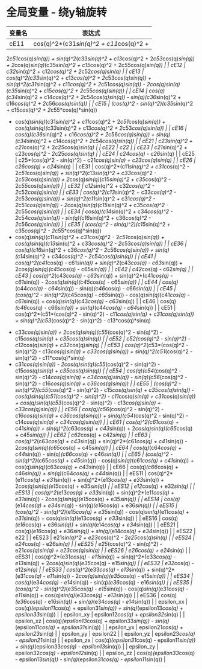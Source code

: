 # 全局变量 - 绕y轴旋转

| 变量名 | 表达式 |
| --- | --- |
| cE11 | cos(q)^2*(c31*sin(q)^2 + c11*cos(q)^2 +
  2*c51*cos(q)*sin(q)) + sin(q)^2*(c33*sin(q)^2 + c13*cos(q)^2 +
  2*c53*cos(q)*sin(q)) + 2*cos(q)*sin(q)*(c35*sin(q)^2 + c15*cos(q)^2 +
  2*c55*cos(q)*sin(q)) |
| cE12 | c32*sin(q)^2 + c12*cos(q)^2 + 2*c52*cos(q)*sin(q) |
| cE13 | cos(q)^2*(c33*sin(q)^2 + c13*cos(q)^2 + 2*c53*cos(q)*sin(q)) +
  sin(q)^2*(c31*sin(q)^2 + c11*cos(q)^2 + 2*c51*cos(q)*sin(q)) -
  2*cos(q)*sin(q)*(c35*sin(q)^2 + c15*cos(q)^2 + 2*c55*cos(q)*sin(q)) |
| cE14 | cos(q)*(c34*sin(q)^2 + c14*cos(q)^2 + 2*c54*cos(q)*sin(q)) -
  sin(q)*(c36*sin(q)^2 + c16*cos(q)^2 + 2*c56*cos(q)*sin(q)) |
| cE15 | (cos(q)^2 - sin(q)^2)*(c35*sin(q)^2 + c15*cos(q)^2 + 2*c55*cos(q)*sin(q))
  - cos(q)*sin(q)*(c31*sin(q)^2 + c11*cos(q)^2 + 2*c51*cos(q)*sin(q)) +
  cos(q)*sin(q)*(c33*sin(q)^2 + c13*cos(q)^2 + 2*c53*cos(q)*sin(q)) |
| cE16 | cos(q)*(c36*sin(q)^2 + c16*cos(q)^2 + 2*c56*cos(q)*sin(q)) +
  sin(q)*(c34*sin(q)^2 + c14*cos(q)^2 + 2*c54*cos(q)*sin(q)) |
| cE21 | c23*sin(q)^2 + c21*cos(q)^2 + 2*c25*cos(q)*sin(q) |
| cE22 | c22 |
| cE23 | c21*sin(q)^2 + c23*cos(q)^2 - 2*c25*cos(q)*sin(q) |
| cE24 | c24*cos(q) - c26*sin(q) |
| cE25 | c25*(cos(q)^2 - sin(q)^2) - c21*cos(q)*sin(q) + c23*cos(q)*sin(q) |
| cE26 | c26*cos(q) + c24*sin(q) |
| cE31 | cos(q)^2*(c11*sin(q)^2 + c31*cos(q)^2 - 2*c51*cos(q)*sin(q)) +
  sin(q)^2*(c13*sin(q)^2 + c33*cos(q)^2 - 2*c53*cos(q)*sin(q)) +
  2*cos(q)*sin(q)*(c15*sin(q)^2 + c35*cos(q)^2 - 2*c55*cos(q)*sin(q)) |
| cE32 | c12*sin(q)^2 + c32*cos(q)^2 - 2*c52*cos(q)*sin(q) |
| cE33 | cos(q)^2*(c13*sin(q)^2 + c33*cos(q)^2 - 2*c53*cos(q)*sin(q)) +
  sin(q)^2*(c11*sin(q)^2 + c31*cos(q)^2 - 2*c51*cos(q)*sin(q)) -
  2*cos(q)*sin(q)*(c15*sin(q)^2 + c35*cos(q)^2 - 2*c55*cos(q)*sin(q)) |
| cE34 | cos(q)*(c14*sin(q)^2 + c34*cos(q)^2 - 2*c54*cos(q)*sin(q)) -
  sin(q)*(c16*sin(q)^2 + c36*cos(q)^2 - 2*c56*cos(q)*sin(q)) |
| cE35 | (cos(q)^2 - sin(q)^2)*(c15*sin(q)^2 + c35*cos(q)^2 - 2*c55*cos(q)*sin(q))
  - cos(q)*sin(q)*(c11*sin(q)^2 + c31*cos(q)^2 - 2*c51*cos(q)*sin(q)) +
  cos(q)*sin(q)*(c13*sin(q)^2 + c33*cos(q)^2 - 2*c53*cos(q)*sin(q)) |
| cE36 | cos(q)*(c16*sin(q)^2 + c36*cos(q)^2 - 2*c56*cos(q)*sin(q)) +
  sin(q)*(c14*sin(q)^2 + c34*cos(q)^2 - 2*c54*cos(q)*sin(q)) |
| cE41 | cos(q)^2*(c41*cos(q) - c61*sin(q)) + sin(q)^2*(c43*cos(q) - c63*sin(q)) +
  2*cos(q)*sin(q)*(c45*cos(q) - c65*sin(q)) |
| cE42 | c42*cos(q) - c62*sin(q) |
| cE43 | cos(q)^2*(c43*cos(q) - c63*sin(q)) + sin(q)^2*(c41*cos(q) - c61*sin(q)) -
  2*cos(q)*sin(q)*(c45*cos(q) - c65*sin(q)) |
| cE44 | cos(q)*(c44*cos(q) - c64*sin(q)) - sin(q)*(c46*cos(q) - c66*sin(q)) |
| cE45 | (cos(q)^2 - sin(q)^2)*(c45*cos(q) - c65*sin(q)) -
  cos(q)*sin(q)*(c41*cos(q) - c61*sin(q)) + cos(q)*sin(q)*(c43*cos(q) -
  c63*sin(q)) |
| cE46 | cos(q)*(c46*cos(q) - c66*sin(q)) + sin(q)*(c44*cos(q) - c64*sin(q)) |
| cE51 | cos(q)^2*(c51*(cos(q)^2 - sin(q)^2) - c11*cos(q)*sin(q) +
  c31*cos(q)*sin(q)) + sin(q)^2*(c53*(cos(q)^2 - sin(q)^2) - c13*cos(q)*sin(q)
  + c33*cos(q)*sin(q)) + 2*cos(q)*sin(q)*(c55*(cos(q)^2 - sin(q)^2) -
  c15*cos(q)*sin(q) + c35*cos(q)*sin(q)) |
| cE52 | c52*(cos(q)^2 - sin(q)^2) - c12*cos(q)*sin(q) + c32*cos(q)*sin(q) |
| cE53 | cos(q)^2*(c53*(cos(q)^2 - sin(q)^2) - c13*cos(q)*sin(q) +
  c33*cos(q)*sin(q)) + sin(q)^2*(c51*(cos(q)^2 - sin(q)^2) - c11*cos(q)*sin(q)
  + c31*cos(q)*sin(q)) - 2*cos(q)*sin(q)*(c55*(cos(q)^2 - sin(q)^2) -
  c15*cos(q)*sin(q) + c35*cos(q)*sin(q)) |
| cE54 | cos(q)*(c54*(cos(q)^2 - sin(q)^2) - c14*cos(q)*sin(q) +
  c34*cos(q)*sin(q)) - sin(q)*(c56*(cos(q)^2 - sin(q)^2) - c16*cos(q)*sin(q) +
  c36*cos(q)*sin(q)) |
| cE55 | (cos(q)^2 - sin(q)^2)*(c55*(cos(q)^2 - sin(q)^2) - c15*cos(q)*sin(q) +
  c35*cos(q)*sin(q)) - cos(q)*sin(q)*(c51*(cos(q)^2 - sin(q)^2) -
  c11*cos(q)*sin(q) + c31*cos(q)*sin(q)) + cos(q)*sin(q)*(c53*(cos(q)^2 -
  sin(q)^2) - c13*cos(q)*sin(q) + c33*cos(q)*sin(q)) |
| cE56 | cos(q)*(c56*(cos(q)^2 - sin(q)^2) - c16*cos(q)*sin(q) +
  c36*cos(q)*sin(q)) + sin(q)*(c54*(cos(q)^2 - sin(q)^2) - c14*cos(q)*sin(q) +
  c34*cos(q)*sin(q)) |
| cE61 | cos(q)^2*(c61*cos(q) + c41*sin(q)) + sin(q)^2*(c63*cos(q) + c43*sin(q)) +
  2*cos(q)*sin(q)*(c65*cos(q) + c45*sin(q)) |
| cE62 | c62*cos(q) + c42*sin(q) |
| cE63 | cos(q)^2*(c63*cos(q) + c43*sin(q)) + sin(q)^2*(c61*cos(q) + c41*sin(q)) -
  2*cos(q)*sin(q)*(c65*cos(q) + c45*sin(q)) |
| cE64 | cos(q)*(c64*cos(q) + c44*sin(q)) - sin(q)*(c66*cos(q) + c46*sin(q)) |
| cE65 | (cos(q)^2 - sin(q)^2)*(c65*cos(q) + c45*sin(q)) -
  cos(q)*sin(q)*(c61*cos(q) + c41*sin(q)) + cos(q)*sin(q)*(c63*cos(q) +
  c43*sin(q)) |
| cE66 | cos(q)*(c66*cos(q) + c46*sin(q)) + sin(q)*(c64*cos(q) + c44*sin(q)) |
| eES11 | cos(q)^2*(e11*cos(q) + e31*sin(q)) + sin(q)^2*(e13*cos(q) + e33*sin(q)) +
  2*cos(q)*sin(q)*(e15*cos(q) + e35*sin(q)) |
| eES12 | e12*cos(q) + e32*sin(q) |
| eES13 | cos(q)^2*(e13*cos(q) + e33*sin(q)) + sin(q)^2*(e11*cos(q) + e31*sin(q)) -
  2*cos(q)*sin(q)*(e15*cos(q) + e35*sin(q)) |
| eES14 | cos(q)*(e14*cos(q) + e34*sin(q)) - sin(q)*(e16*cos(q) + e36*sin(q)) |
| eES15 | (cos(q)^2 - sin(q)^2)*(e15*cos(q) + e35*sin(q)) -
  cos(q)*sin(q)*(e11*cos(q) + e31*sin(q)) + cos(q)*sin(q)*(e13*cos(q) +
  e33*sin(q)) |
| eES16 | cos(q)*(e16*cos(q) + e36*sin(q)) + sin(q)*(e14*cos(q) + e34*sin(q)) |
| eES21 | cos(q)*(e16*cos(q) + e36*sin(q)) + sin(q)*(e14*cos(q) + e34*sin(q)) |
| eES22 | e22 |
| eES23 | e21*sin(q)^2 + e23*cos(q)^2 - 2*e25*cos(q)*sin(q) |
| eES24 | e24*cos(q) - e26*sin(q) |
| eES25 | e25*(cos(q)^2 - sin(q)^2) - e21*cos(q)*sin(q) + e23*cos(q)*sin(q) |
| eES26 | e26*cos(q) + e24*sin(q) |
| eES31 | cos(q)^2*(e31*cos(q) - e11*sin(q)) + sin(q)^2*(e33*cos(q) - e13*sin(q)) +
  2*cos(q)*sin(q)*(e35*cos(q) - e15*sin(q)) |
| eES32 | e32*cos(q) - e12*sin(q) |
| eES33 | cos(q)^2*(e33*cos(q) - e13*sin(q)) + sin(q)^2*(e31*cos(q) - e11*sin(q)) -
  2*cos(q)*sin(q)*(e35*cos(q) - e15*sin(q)) |
| eES34 | cos(q)*(e34*cos(q) - e14*sin(q)) - sin(q)*(e36*cos(q) - e16*sin(q)) |
| eES35 | (cos(q)^2 - sin(q)^2)*(e35*cos(q) - e15*sin(q)) -
  cos(q)*sin(q)*(e31*cos(q) - e11*sin(q)) + cos(q)*sin(q)*(e33*cos(q) -
  e13*sin(q)) |
| eES36 | cos(q)*(e36*cos(q) - e16*sin(q)) + sin(q)*(e34*cos(q) - e14*sin(q)) |
| epsilon_xx | cos(q)*(epsilon11*cos(q) + epsilon31*sin(q)) + sin(q)*(epsilon13*cos(q) +
  epsilon33*sin(q)) |
| epsilon_xy | epsilon12*cos(q) + epsilon32*sin(q) |
| epsilon_xz | cos(q)*(epsilon13*cos(q) + epsilon33*sin(q)) - sin(q)*(epsilon11*cos(q) +
  epsilon31*sin(q)) |
| epsilon_yx | epsilon21*cos(q) + epsilon23*sin(q) |
| epsilon_yy | epsilon22 |
| epsilon_yz | epsilon23*cos(q) - epsilon21*sin(q) |
| epsilon_zx | cos(q)*(epsilon31*cos(q) - epsilon11*sin(q)) + sin(q)*(epsilon33*cos(q) -
  epsilon13*sin(q)) |
| epsilon_zy | epsilon32*cos(q) - epsilon12*sin(q) |
| epsilon_zz | cos(q)*(epsilon33*cos(q) - epsilon13*sin(q)) - sin(q)*(epsilon31*cos(q) -
  epsilon11*sin(q)) |